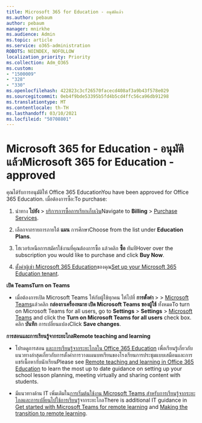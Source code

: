 ```yaml
---
title: Microsoft 365 for Education - อนุมัติแล้ว
ms.author: pebaum
author: pebaum
manager: mnirkhe
ms.audience: Admin
ms.topic: article
ms.service: o365-administration
ROBOTS: NOINDEX, NOFOLLOW
localization_priority: Priority
ms.collection: Adm_O365
ms.custom:
- "1500009"
- "328"
- "330"
ms.openlocfilehash: 422823c3cf26570facecd408af3a9b43f578e029
ms.sourcegitcommit: 0eb4f9bde53395b5fd4b5cd4ffc56ca96db91298
ms.translationtype: MT
ms.contentlocale: th-TH
ms.lasthandoff: 03/10/2021
ms.locfileid: "50708801"
---
```

# <a name="microsoft-365-for-education---approved"></a><span data-ttu-id="e8aa5-102">Microsoft 365 for Education - อนุมัติแล้ว</span><span class="sxs-lookup"><span data-stu-id="e8aa5-102">Microsoft 365 for Education - approved</span></span>

<span data-ttu-id="e8aa5-103">คุณได้รับการอนุมัติให้ Office 365 Education</span><span class="sxs-lookup"><span data-stu-id="e8aa5-103">You have been approved for Office 365 Education.</span></span>  <span data-ttu-id="e8aa5-104">เมื่อต้องการซื้อ:</span><span class="sxs-lookup"><span data-stu-id="e8aa5-104">To purchase:</span></span>

1. <span data-ttu-id="e8aa5-105">นําทาง **ไปยัง**  >  [บริการการซื้อการเรียกเก็บเงิน](https://portal.office.com/AdminPortal/Home#/catalog)</span><span class="sxs-lookup"><span data-stu-id="e8aa5-105">Navigate to **Billing** > [Purchase Services](https://portal.office.com/AdminPortal/Home#/catalog).</span></span>

2. <span data-ttu-id="e8aa5-106">เลือกจากรายการภายใต้ **แผน** การศึกษา</span><span class="sxs-lookup"><span data-stu-id="e8aa5-106">Choose from the list under **Education Plans**.</span></span>

3. <span data-ttu-id="e8aa5-107">โฮเวอร์เหนือการสมัครใช้งานที่คุณต้องการซื้อ แล้วคลิก **ซื้อ** ทันที</span><span class="sxs-lookup"><span data-stu-id="e8aa5-107">Hover over the subscription you would like to purchase and click **Buy Now**.</span></span>

4. <span data-ttu-id="e8aa5-108">[ตั้งค่าผู้เช่า Microsoft 365 Education](https://docs.microsoft.com/microsoft-365/education/deploy/create-your-office-365-tenant)ของคุณ</span><span class="sxs-lookup"><span data-stu-id="e8aa5-108">[Set up your Microsoft 365 Education tenant](https://docs.microsoft.com/microsoft-365/education/deploy/create-your-office-365-tenant).</span></span>

<span data-ttu-id="e8aa5-109">**เปิด Teams**</span><span class="sxs-lookup"><span data-stu-id="e8aa5-109">**Turn on Teams**</span></span>

- <span data-ttu-id="e8aa5-110">เมื่อต้องการเปิด Microsoft Teams ให้กับผู้ใช้ทุกคน ให้ไปที่ **การตั้งค่า**  >    >  [Microsoft Teams](https://admin.microsoft.com/Adminportal/Home#/SettingsMultiPivot/:/Settings/L1/SkypeTeams)แล้วคลิก **กล่องกาเครื่องหมาย เปิด Microsoft Teams ของผู้ใช้** ทั้งหมด</span><span class="sxs-lookup"><span data-stu-id="e8aa5-110">To turn on Microsoft Teams for all users, go to **Settings** > **Settings** > [Microsoft Teams](https://admin.microsoft.com/Adminportal/Home#/SettingsMultiPivot/:/Settings/L1/SkypeTeams) and click the **Turn on Microsoft Teams for all users** check box.</span></span> <span data-ttu-id="e8aa5-111">คลิก **บันทึก** การเปลี่ยนแปลง</span><span class="sxs-lookup"><span data-stu-id="e8aa5-111">Click **Save changes**.</span></span>

<span data-ttu-id="e8aa5-112">**การสอนและการเรียนรู้จากระยะไกล**</span><span class="sxs-lookup"><span data-stu-id="e8aa5-112">**Remote teaching and learning**</span></span>

- <span data-ttu-id="e8aa5-113">โปรดดูการสอน [และการเรียนรู้จากระยะไกลใน Office 365 Education](https://support.office.com/article/remote-teaching-and-learning-in-office-365-education-f651ccae-7b65-478b-8366-51bb884025c4) เพื่อเรียนรู้เกี่ยวกับแนวทางล่าสุดเกี่ยวกับการตั้งค่าการวางแผนบทเรียนของโรงเรียนการประชุมแบบเสมือนและการแชร์เนื้อหากับนักเรียน</span><span class="sxs-lookup"><span data-stu-id="e8aa5-113">Please see [Remote teaching and learning in Office 365 Education](https://support.office.com/article/remote-teaching-and-learning-in-office-365-education-f651ccae-7b65-478b-8366-51bb884025c4) to learn the most up to date guidance on setting up your school lesson planning, meeting virtually and sharing content with students.</span></span>

- <span data-ttu-id="e8aa5-114">มีแนวทางด้าน IT เพิ่มเติมใน[การเริ่มต้นใช้งาน Microsoft Teams สําหรับการเรียนรู้จากระยะไกล](https://docs.microsoft.com/MicrosoftTeams/remote-learning-edu)[และการเปลี่ยนไปใช้การเรียนรู้](https://www.microsoft.com/education/remote-learning)จากระยะไกล</span><span class="sxs-lookup"><span data-stu-id="e8aa5-114">There is additional IT guidance in [Get started with Microsoft Teams for remote learning](https://docs.microsoft.com/MicrosoftTeams/remote-learning-edu) and [Making the transition to remote learning](https://www.microsoft.com/education/remote-learning).</span></span>
